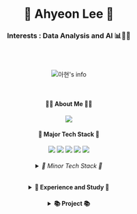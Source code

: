 <div align="center">

# 🌱 Ahyeon Lee 🌱



### Interests : Data Analysis and AI 📊👩‍💻


<br>
<br>

![아현's info](https://github-profile-summary-cards.vercel.app/api/cards/profile-details?username=ahyeon0508&theme=monokai)

<br>

#### 🙋‍♀️ About Me 🙋‍♀️
<a href="https://ahyeon0508.github.io/" target="_blank"><img src="https://img.shields.io/badge/Devlog-000000?style=flat-square&logo=GitHub&logoColor=white">
</a>
    
#### 🌳 Major Tech Stack 🌳

<div>
    <img src="https://img.shields.io/badge/Python-3776AB?style=flat-square&logo=python&logoColor=white">
    <img src="https://img.shields.io/badge/R-3776AB?style=flat-square&logo=R&logoColor=white">
    <img src="https://img.shields.io/badge/MySQL-4479A1?style=flat-square&logo=mysql&logoColor=white">
    <img src="https://img.shields.io/badge/Tableau-E97627?style=flat-square&logo=Tableau&logoColor=white">
    <img src="https://img.shields.io/badge/TensorFlow-FF6F00?style=flat-square&logo=TensorFlow&logoColor=white">
</div>


<h6>
    <details>
        <summary>🐥 Minor Tech Stack 🐥
        </summary>
        <div markdown="1"><br>
            <div>
                <img src="https://img.shields.io/badge/C-A8B9CC?style=flat-square&logo=C&logoColor=white">
                <img src="https://img.shields.io/badge/C++-00599C?style=flat-square&logo=c%2B%2B&logoColor=white">
                <img src="https://img.shields.io/badge/Java-007396?style=flat-square&logo=java&logoColor=white">
            </div>
            <div>
                <img src="https://img.shields.io/badge/Oracle-F80000?style=flat-square&logo=Oracle&logoColor=white">
                <img src="https://img.shields.io/badge/PostgreSQL-4169E1?style=flat-square&logo=PostgreSQL&logoColor=white">
                <img src="https://img.shields.io/badge/SQLite-003B57?style=flat-square&logo=SQLite&logoColor=white">
                <img src="https://img.shields.io/badge/Qgis-589632?style=flat-square&logo=Qgis&logoColor=white">
                <img src="https://img.shields.io/badge/Power BI-F2C811?style=flat-square&logo=Power BI&logoColor=white">
            </div>
            <div>
                <img src="https://img.shields.io/badge/Flask-000000?style=flat-square&logo=Flask&logoColor=white">
                <img src="https://img.shields.io/badge/JavaScript-F7DF1E?style=flat-square&logo=javascript&logoColor=black">
                <img src="https://img.shields.io/badge/jQuery-0769AD?style=flat-square&logo=jQuery&logoColor=white">
                <img src="https://img.shields.io/badge/HTML5-E34F26?style=flat-square&logo=html5&logoColor=white">
                <img src="https://img.shields.io/badge/CSS3-1572B6?style=flat-square&logo=css3&logoColor=white">
            </div>
        </div>
    </details>
</h6>

<h4>
    <details>
        <summary>🎨 Experience and Study 🎨
        </summary>
        <div markdown="1"><br>
            <a href="https://violet-jackfruit-8f6.notion.site/Happy-Dev-c261cb6059d84de0a3a27634cd172b76">Experience</a><br>
            <a href="https://github.com/ahyeon0508/Algorithm">Algorithm</a><br>
            <a href="https://github.com/ahyeon0508/DS_CoalaUNIV2nd">CoalaUNIV2nd</a><br>
            <a href="https://github.com/ahyeon0508/DS_study">DS_study</a><br>
            <a href="https://github.com/TAVEResearch/deep_learning">deep_learning</a><br>
            <a href="https://github.com/ahyeon0508/DS_NLP">NLP</a><br>
            <a href="https://github.com/ahyeon0508/DS_Recommendation-System">Recommendation-System</a><br>
        </div>
    </details>
</h4>

<h4>
<details>
        <summary>📚 Project 📚
        </summary><br>
    

| 기간 | 프로젝트명 | 역할 | 수상내역 |
| --- | --- | --- | --- |
| 2021.11 ~ 2021.12 | <a href="https://violet-jackfruit-8f6.notion.site/2021-cf8e59e5cdab4a96b488c72a1c494c99">2021년 디지털 산업혁신 빅데이터 플랫폼 경진대회</a> | 기획, 시각화 | 예선 통과 |
| 2020.08 ~ 2021.11 | <a href="https://github.com/ahyeon0508/Interview-Solution_project_v2.0">새내기路(로) : AI기반 대입 모의 면접 솔루션</a> | 기획, 웹 프론트, API, 논문 작성 등 | 교내외 공모전 4개 수상(리드미 참고) |
| 2021.09 ~ 2021.10 | <a href="https://github.com/ahyeon0508/Topping-Issue">톺핑있슈(Topping-Issue)</a> | 기획, 감성 분석, 웹 | - |
| 2021.07 ~ 2021.09 | <a href="https://violet-jackfruit-8f6.notion.site/2021-5aabb27ff9dd4ba99333f9d63363fedc">2021 금융 데이터 경진대회</a> | 기획, 머신러닝 | - |
| 2021.06 ~ 2021.08 | <a href="https://violet-jackfruit-8f6.notion.site/2021-151906ed8eb74a8291243731b9b61040">2021년 문화 · 관광 빅 데이터 분석대회</a> | 기획, 머신러닝 | 우수(신한카드) |
| 2021.07 ~ 2021.08 | <a href="https://violet-jackfruit-8f6.notion.site/Workation-6a899106d381414da3ac20d8b11b38f6">공공개방자원을 활용한 개인 맞춤형 워케이션(Workation) 지역 추천 및 지역관광 활성화 방안 제시</a> | 기획, 머신러닝 | - |
| 2020.12 ~ 2021.01 | <a href="https://violet-jackfruit-8f6.notion.site/f046e0a5ac3a43aebcc3d6eb2a9c8983">인공지능 학습용 데이터 활용 아이디어 공모전</a> | 기획 | - |
| 2020.06 ~ 2020.09 | <a href="https://github.com/ahyeon0508/Carrot_project">강화학습을 활용한 AI 당근재배 하우스</a> | 기획, 라즈베리파이 + OpenCV | - |
| 2020.02 ~ 2020.06 | <a href="https://github.com/ahyeon0508/2020_software_project">고영희 찾기</a> | 기획, 머신러닝, 웹 프론트, API | - |
| 2020.01 ~ 2020.01 | <a href="https://github.com/ahyeon0508/DS_CoalaUNIV2nd/blob/main/2%EA%B8%B0_%EC%88%AD%EC%BD%94%EB%94%A9%EB%8B%B9%EB%8B%B9_%EC%B5%9C%EC%A2%85.ipynb">내 연애는 얼마나 오래 갈까?</a> | 기획, 머신러닝 | - |
| 2018.09 ~ 2018.12 | <a href="https://violet-jackfruit-8f6.notion.site/Mella-Smell-Alarm-Weather-Service-50f6c309e5914822a8db403a3cdb769d">Mella</a> | 기획, 아두이노 연결 | 장려상 |
</details>
</h4>


</div>
